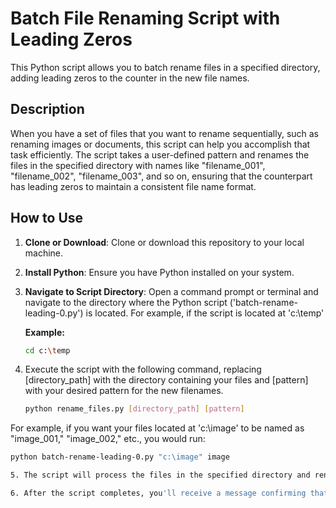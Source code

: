 # Batch File Renaming Script with Leading Zeros

This Python script allows you to batch rename files in a specified directory, adding leading zeros to the counter in the new file names. 

## Description

When you have a set of files that you want to rename sequentially, such as renaming images or documents, this script can help you accomplish that task efficiently. The script takes a user-defined pattern and renames the files in the specified directory with names like "filename_001", "filename_002", "filename_003", and so on, ensuring that the counterpart has leading zeros to maintain a consistent file name format.

## How to Use

1. **Clone or Download**: Clone or download this repository to your local machine.

2. **Install Python**: Ensure you have Python installed on your system.

3. **Navigate to Script Directory**: Open a command prompt or terminal and navigate to the directory where the Python script ('batch-rename-leading-0.py') is located. For example, if the script is located at 'c:\temp'

   **Example:**

   ```bash
   cd c:\temp

4. Execute the script with the following command, replacing [directory_path] with the directory containing your files and [pattern] with your desired pattern for the new filenames.

   ```bash
   python rename_files.py [directory_path] [pattern]

  For example, if you want your files located at 'c:\image' to be named as "image_001," "image_002," etc., you would run:

   ```bash
   python batch-rename-leading-0.py "c:\image" image

5. The script will process the files in the specified directory and rename them according to the pattern, adding leading zeros as needed.

6. After the script completes, you'll receive a message confirming that all files have been successfully renamed.


